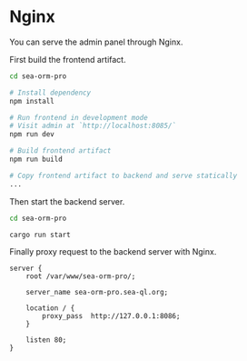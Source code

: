 # Nginx

You can serve the admin panel through Nginx.

First build the frontend artifact.

```sh
cd sea-orm-pro

# Install dependency
npm install

# Run frontend in development mode
# Visit admin at `http://localhost:8085/`
npm run dev

# Build frontend artifact
npm run build

# Copy frontend artifact to backend and serve statically
...
```

Then start the backend server.

```sh
cd sea-orm-pro

cargo run start
```

Finally proxy request to the backend server with Nginx.

```
server {
    root /var/www/sea-orm-pro/;

    server_name sea-orm-pro.sea-ql.org;

    location / {
        proxy_pass  http://127.0.0.1:8086;
    }

    listen 80;
}
```
